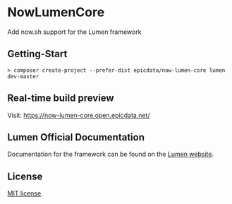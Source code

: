 # NowLumenCore

Add now.sh support for the Lumen framework

## Getting-Start

`> composer create-project --prefer-dist epicdata/now-lumen-core lumen dev-master`

## Real-time build preview

Visit: https://now-lumen-core.open.epicdata.net/

## Lumen Official Documentation

Documentation for the framework can be found on the [Lumen website](https://lumen.laravel.com/docs).

## License

[MIT license](https://opensource.org/licenses/MIT).
